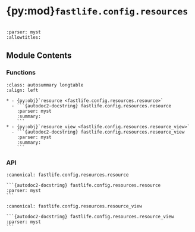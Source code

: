 # {py:mod}`fastlife.config.resources`

```{py:module} fastlife.config.resources
```

```{autodoc2-docstring} fastlife.config.resources
:parser: myst
:allowtitles:
```

## Module Contents

### Functions

````{list-table}
:class: autosummary longtable
:align: left

* - {py:obj}`resource <fastlife.config.resources.resource>`
  - ```{autodoc2-docstring} fastlife.config.resources.resource
    :parser: myst
    :summary:
    ```
* - {py:obj}`resource_view <fastlife.config.resources.resource_view>`
  - ```{autodoc2-docstring} fastlife.config.resources.resource_view
    :parser: myst
    :summary:
    ```
````

### API

````{py:function} resource(name: str, *, path: str | None = None, collection_path: str | None = None, description: str | None = None, external_docs: fastlife.config.openapiextra.ExternalDocs | None = None) -> typing.Callable[..., typing.Any]
:canonical: fastlife.config.resources.resource

```{autodoc2-docstring} fastlife.config.resources.resource
:parser: myst
```
````

````{py:function} resource_view(*, permission: str | None = None, status_code: int | None = None, summary: str | None = None, description: str | None = None, response_description: str = 'Successful Response', deprecated: bool | None = None, methods: list[str] | None = None, operation_id: str | None = None, response_model_include: fastapi.types.IncEx | None = None, response_model_exclude: fastapi.types.IncEx | None = None, response_model_by_alias: bool = True, response_model_exclude_unset: bool = False, response_model_exclude_defaults: bool = False, response_model_exclude_none: bool = False, include_in_schema: bool = True, openapi_extra: dict[str, typing.Any] | None = None) -> typing.Callable[..., typing.Any]
:canonical: fastlife.config.resources.resource_view

```{autodoc2-docstring} fastlife.config.resources.resource_view
:parser: myst
```
````
